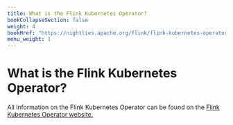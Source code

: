 ```yaml
---
title: What is the Flink Kubernetes Operator?
bookCollapseSection: false
weight: 4
bookHref: "https://nightlies.apache.org/flink/flink-kubernetes-operator-docs-stable/"
menu_weight: 1
---
```

<!--
Licensed to the Apache Software Foundation (ASF) under one
or more contributor license agreements.  See the NOTICE file
distributed with this work for additional information
regarding copyright ownership.  The ASF licenses this file
to you under the Apache License, Version 2.0 (the
"License"); you may not use this file except in compliance
with the License.  You may obtain a copy of the License at

  http://www.apache.org/licenses/LICENSE-2.0

Unless required by applicable law or agreed to in writing,
software distributed under the License is distributed on an
"AS IS" BASIS, WITHOUT WARRANTIES OR CONDITIONS OF ANY
KIND, either express or implied.  See the License for the
specific language governing permissions and limitations
under the License.
-->

# What is the Flink Kubernetes Operator?

All information on the Flink Kubernetes Operator can be found on the [Flink Kubernetes Operator website.](https://nightlies.apache.org/flink/flink-kubernetes-operator-docs-stable/)